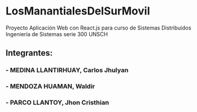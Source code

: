 # LosManantialesDelSurMovil
Proyecto Aplicación Web con React.js para curso de Sistemas Distribuidos Ingeniería de Sistemas serie 300 UNSCH

## Integrantes:
### - MEDINA LLANTIRHUAY, Carlos Jhulyan
### - MENDOZA HUAMAN, Waldir
### - PARCO LLANTOY, Jhon Cristhian